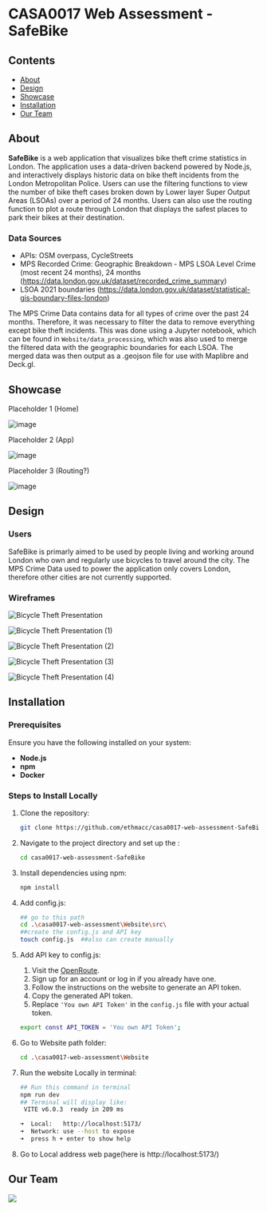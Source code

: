 # CASA0017 Web Assessment - SafeBike

## Contents

- [About](#about)
- [Design](#design)
- [Showcase](#showcase)
- [Installation](#Installation)
- [Our Team](#our-team)

## About

**SafeBike** is a web application that visualizes bike theft crime statistics in London. The application uses a data-driven backend powered by Node.js, and interactively displays historic data on bike theft incidents from the London Metropolitan Police. Users can use the filtering functions to view the number of bike theft cases broken down by Lower layer Super Output Areas (LSOAs) over a period of 24 months. Users can also use the routing function to plot a route through London that displays the safest places to park their bikes at their destination.

### Data Sources

- APIs: OSM overpass, CycleStreets
- MPS Recorded Crime: Geographic Breakdown - MPS LSOA Level Crime (most recent 24 months), 24 months (https://data.london.gov.uk/dataset/recorded_crime_summary)
- LSOA 2021 boundaries (https://data.london.gov.uk/dataset/statistical-gis-boundary-files-london)

The MPS Crime Data contains data for all types of crime over the past 24 months. Therefore, it was necessary to filter the data to remove everything except bike theft incidents. This was done using a Jupyter notebook, which can be found in ```Website/data_processing```, which was also used to merge the filtered data with the geographic boundaries for each LSOA. The merged data was then output as a .geojson file for use with Maplibre and Deck.gl.

## Showcase

Placeholder 1 (Home)

![image](https://github.com/user-attachments/assets/344421da-93c3-47ea-be1b-254b34e85dca)

Placeholder 2 (App)

![image](https://github.com/user-attachments/assets/d043b0a9-dd1f-42ab-876b-d6f4204c7314)

Placeholder 3 (Routing?)

![image](https://github.com/user-attachments/assets/53ee011c-95df-4ca3-9561-13be36254856)

## Design

### Users

SafeBike is primarly aimed to be used by people living and working around London who own and regularly use bicycles to travel around the city. The MPS Crime Data used to power the application only covers London, therefore other cities are not currently supported.

### Wireframes

![Bicycle Theft Presentation](https://github.com/user-attachments/assets/ff066d7b-9667-46cb-8328-bdf8e02e782c)

![Bicycle Theft Presentation (1)](https://github.com/user-attachments/assets/3906a8bf-b211-41fd-b728-0320924f1cb8)

![Bicycle Theft Presentation (2)](https://github.com/user-attachments/assets/ef24c31a-5476-4efd-8b71-ad5ff78a87c0)

![Bicycle Theft Presentation (3)](https://github.com/user-attachments/assets/bcb8b633-23ef-4a59-a26b-e5364be04356)

![Bicycle Theft Presentation (4)](https://github.com/user-attachments/assets/14fe1580-3078-4886-9846-3f776e2213ba)

## Installation

### Prerequisites
Ensure you have the following installed on your system:
- **Node.js**
- **npm** 
- **Docker** 

### Steps to Install Locally
1. Clone the repository:
    ```bash
   git clone https://github.com/ethmacc/casa0017-web-assessment-SafeBike
2. Navigate to the project directory and set up the :
    ```bash
    cd casa0017-web-assessment-SafeBike
3. Install dependencies using npm:
    ```bash
    npm install
4. Add config.js:
    ```bash
    ## go to this path
    cd .\casa0017-web-assessment\Website\src\ 
    ##create the config.js and API key
    touch config.js  ##also can create manually
5. Add API key to config.js:  
    1. Visit the [OpenRoute](https://openrouteservice.org/).
    2. Sign up for an account or log in if you already have one.
    3. Follow the instructions on the website to generate an API token.
    4. Copy the generated API token.
    5. Replace `'You own API Token'` in the `config.js` file with your actual token.

    ```bash
    export const API_TOKEN = 'You own API Token';
6. Go to Website path folder:
    ```bash
    cd .\casa0017-web-assessment\Website
7. Run the website Locally in terminal:
    ```bash
    ## Run this command in terminal
    npm run dev
    ## Terminal will display like:
     VITE v6.0.3  ready in 209 ms

    ➜  Local:   http://localhost:5173/
    ➜  Network: use --host to expose
    ➜  press h + enter to show help
8. Go to Local address web page(here is http://localhost:5173/)
##  Our Team
<a href="https://github.com/ethmacc/casa0017-web-assessment/graphs/contributors">
  <img src="https://contributors-img.web.app/image?repo=ethmacc/casa0017-web-assessment" />
</a>
